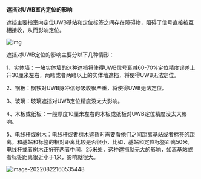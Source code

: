 **遮挡对UWB室内定位的影响**

遮挡主要指室内定位UWB基站和定位标签之间存在障碍物，阻碍了信号直接被互相接收，从而影响定位。



![img](https://filescdn.proginn.com/ba6afc0159c5b2d3a9f123e777ce663d/8db239d40f8eb4b33d459a66d81cae18.webp)

遮挡对UWB定位的影响主要分以下几种情形：

1、实体墙：一堵实体墙的这种遮挡将使得UWB信号衰减60-70%定位精度误差上升30厘米左右，两睹或者两睹以上的实体墙遮挡，将使得UWB无法定位。

2、钢板：钢铁对UWB脉冲信号吸收很严重，将使得UWB无法定位。

3、玻璃：玻璃遮挡对UWB定位精度没太大影响。

4、木板或纸板：一般厚度10厘米左右的木板或纸板对UWB定位精度没太大影响。

5、电线杆或树木：电线杆或者树木遮挡时需要看他们之间距离基站或者标签的距离，和基站和标签的相对距离比较是否很小，比如，基站和定位标签距离50米，电线杆或者树木正好在两者中间，25米处，这种遮挡就无大的影响，如离基站或者标签距离很近小于1米，影响就很大。





![image-20220822160535448](https://www.lovebetterworld.com:8443/uploads/2022/08/22/630337c1a30df.png)